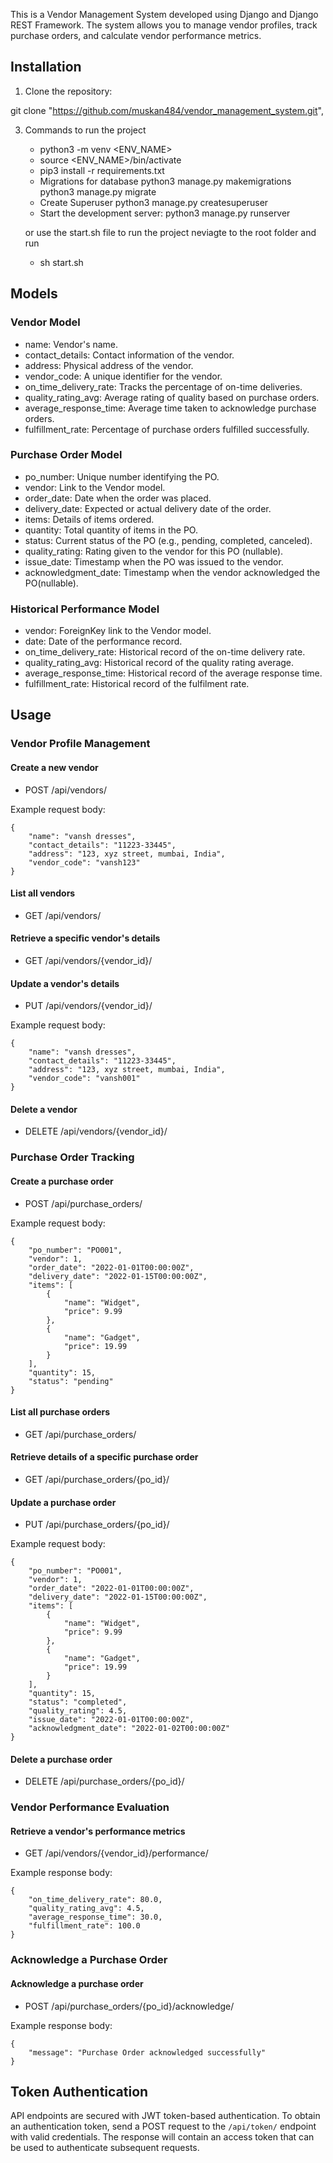 This is a Vendor Management System developed using Django and Django REST Framework. The system allows you to manage vendor profiles, track purchase orders, and calculate vendor performance metrics.

## Installation

1. Clone the repository:

git clone "https://github.com/muskan484/vendor_management_system.git",

3. Commands to run the project
    - python3 -m venv <ENV_NAME>
    - source <ENV_NAME>/bin/activate
    - pip3 install -r requirements.txt
    - Migrations for database 
        python3 manage.py makemigrations
        python3 manage.py migrate
    - Create Superuser
          python3 manage.py createsuperuser    
    - Start the development server:
        python3 manage.py runserver
   
    or use the start.sh file to run the project
    neviagte to the root folder and run
    - sh start.sh

## Models
### Vendor Model
- name: Vendor's name.
- contact_details: Contact information of the vendor.
- address: Physical address of the vendor.
- vendor_code: A unique identifier for the vendor.
- on_time_delivery_rate: Tracks the percentage of on-time deliveries.
- quality_rating_avg:  Average rating of quality based on purchase orders.
- average_response_time: Average time taken to acknowledge purchase orders.
- fulfillment_rate: Percentage of purchase orders fulfilled successfully.

### Purchase Order Model
-  po_number: Unique number identifying the PO.
-  vendor: Link to the Vendor model.
-  order_date: Date when the order was placed.
-  delivery_date: Expected or actual delivery date of the order.
-  items: Details of items ordered.
-  quantity: Total quantity of items in the PO.
-  status: Current status of the PO (e.g., pending, completed, canceled).
-  quality_rating: Rating given to the vendor for this PO (nullable).
-  issue_date: Timestamp when the PO was issued to the vendor.
-  acknowledgment_date: Timestamp when the vendor acknowledged the PO(nullable).

### Historical Performance Model
- vendor: ForeignKey link to the Vendor model.
- date: Date of the performance record.
- on_time_delivery_rate: Historical record of the on-time delivery rate.
- quality_rating_avg: Historical record of the quality rating average.
- average_response_time: Historical record of the average response time.
- fulfillment_rate: Historical record of the fulfilment rate.

## Usage

### Vendor Profile Management

#### Create a new vendor

- POST /api/vendors/

Example request body:
```
{
    "name": "vansh dresses",
    "contact_details": "11223-33445",
    "address": "123, xyz street, mumbai, India",
    "vendor_code": "vansh123"
}
```

#### List all vendors

- GET /api/vendors/


#### Retrieve a specific vendor's details

- GET /api/vendors/{vendor_id}/


#### Update a vendor's details

- PUT /api/vendors/{vendor_id}/

Example request body:
```
{
    "name": "vansh dresses",
    "contact_details": "11223-33445",
    "address": "123, xyz street, mumbai, India",
    "vendor_code": "vansh001"
}
```


#### Delete a vendor

- DELETE /api/vendors/{vendor_id}/


### Purchase Order Tracking

#### Create a purchase order

- POST /api/purchase_orders/

Example request body:
```
{
    "po_number": "PO001",
    "vendor": 1,
    "order_date": "2022-01-01T00:00:00Z",
    "delivery_date": "2022-01-15T00:00:00Z",
    "items": [
        {
            "name": "Widget",
            "price": 9.99
        },
        {
            "name": "Gadget",
            "price": 19.99
        }
    ],
    "quantity": 15,
    "status": "pending"
}
```

#### List all purchase orders

- GET /api/purchase_orders/

#### Retrieve details of a specific purchase order

- GET /api/purchase_orders/{po_id}/

#### Update a purchase order

- PUT /api/purchase_orders/{po_id}/

Example request body:
```
{
    "po_number": "PO001",
    "vendor": 1,
    "order_date": "2022-01-01T00:00:00Z",
    "delivery_date": "2022-01-15T00:00:00Z",
    "items": [
        {
            "name": "Widget",
            "price": 9.99
        },
        {
            "name": "Gadget",
            "price": 19.99
        }
    ],
    "quantity": 15,
    "status": "completed",
    "quality_rating": 4.5,
    "issue_date": "2022-01-01T00:00:00Z",
    "acknowledgment_date": "2022-01-02T00:00:00Z"
}
```
#### Delete a purchase order

- DELETE /api/purchase_orders/{po_id}/


### Vendor Performance Evaluation

#### Retrieve a vendor's performance metrics

- GET /api/vendors/{vendor_id}/performance/

Example response body:
```
{
    "on_time_delivery_rate": 80.0,
    "quality_rating_avg": 4.5,
    "average_response_time": 30.0,
    "fulfillment_rate": 100.0
}
```
### Acknowledge a Purchase Order

#### Acknowledge a purchase order

- POST /api/purchase_orders/{po_id}/acknowledge/

Example response body:
```
{
    "message": "Purchase Order acknowledged successfully"
}
```
## Token Authentication

API endpoints are secured with JWT token-based authentication. To obtain an authentication token, send a POST request to the `/api/token/` endpoint with valid credentials. The response will contain an access token that can be used to authenticate subsequent requests.
